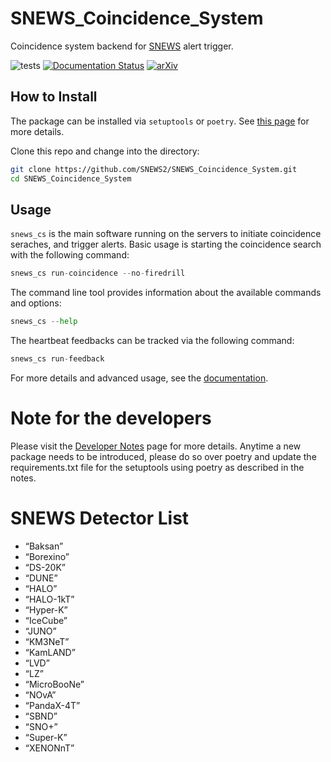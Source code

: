 # SNEWS_Coincidence_System

Coincidence system backend for [SNEWS](https://snews2.org/) alert trigger.

![tests](https://github.com/SNEWS2/SNEWS_Coincidence_System/actions/workflows/tests.yml/badge.svg)
[![Documentation Status](https://readthedocs.org/projects/snews-coincidence-system/badge/?version=latest)](https://snews-coincidence-system.readthedocs.io/en/latest/?badge=latest&style=for-the-badge)
[![arXiv](https://img.shields.io/badge/arXiv-2406.17743-b31b1b.svg)](https://arxiv.org/abs/2406.17743)

## How to Install

The package can be installed via `setuptools` or `poetry`. See [this page](./docs/user/installation.md) for more details.

Clone this repo and change into the directory:
```bash
git clone https://github.com/SNEWS2/SNEWS_Coincidence_System.git
cd SNEWS_Coincidence_System
```

## Usage

`snews_cs` is the main software running on the servers to initiate coincidence seraches, and trigger alerts.
 Basic usage is starting the coincidence search with the following command:
```python
snews_cs run-coincidence --no-firedrill
```

The command line tool provides information about the available commands and options:
```python
snews_cs --help
```

The heartbeat feedbacks can be tracked via the following command:
```python
snews_cs run-feedback
```
For more details and advanced usage, see the [documentation](https://snews-coincidence-system.readthedocs.io/en/latest/).

# Note for the developers
Please visit the [Developer Notes](./docs/user/Developers.md) page for more details. 
Anytime a new package needs to be introduced, please do so over poetry and update the requirements.txt file for the setuptools using poetry as described in the notes. 

# SNEWS Detector List

* “Baksan”
* “Borexino”
* “DS-20K”
* “DUNE”
* “HALO”
* “HALO-1kT”
* “Hyper-K”
* “IceCube”
* “JUNO”
* “KM3NeT”
* “KamLAND”
* “LVD”
* “LZ”
* “MicroBooNe”
* “NOvA”
* “PandaX-4T”
* “SBND”
* “SNO+”
* “Super-K”
* “XENONnT”
